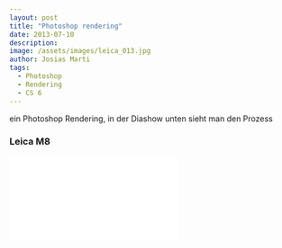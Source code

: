 ```yaml
---
layout: post
title: "Photoshop rendering"
date: 2013-07-10
description: 
image: /assets/images/leica_013.jpg
author: Josias Marti
tags: 
  - Photoshop
  - Rendering
  - CS 6
---
```

ein Photoshop Rendering, in der Diashow unten sieht man den Prozess

### Leica M8

<iframe style="border: none;" src="/assets/photoshop.html"></iframe>




